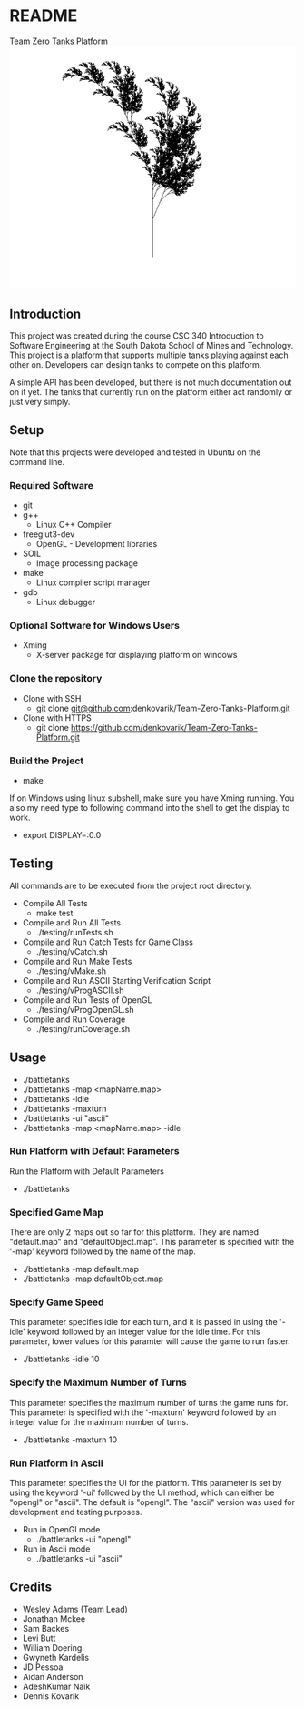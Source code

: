 # README

Team Zero Tanks Platform
![alt text](https://github.com/denkovarik/Fractal-Trees/blob/master/fractalTrees/defaultTree.png)

## Introduction
This project was created during the course CSC 340 Introduction to Software Engineering at the South Dakota School of Mines and Technology. This project is a platform that supports multiple tanks playing against each other on. Developers can design tanks to compete on this platform. 

A simple API has been developed, but there is not much documentation out on it yet. The tanks that currently run on the platform either act randomly or just very simply. 

## Setup
Note that this projects were developed and tested in Ubuntu on the command line.

### Required Software
* git
* g++
   * Linux C++ Compiler 
* freeglut3-dev
   * OpenGL - Development libraries
* SOIL
   * Image processing package
* make
   * Linux compiler script manager
* gdb
   * Linux debugger

### Optional Software for Windows Users
* Xming
   * X-server package for displaying platform on windows
   
### Clone the repository
* Clone with SSH
  * git clone git@github.com:denkovarik/Team-Zero-Tanks-Platform.git
* Clone with HTTPS
  * git clone https://github.com/denkovarik/Team-Zero-Tanks-Platform.git
    
### Build the Project
* make

If on Windows using linux subshell, make sure you have Xming running. You also my need type to following command into the shell to get the display to work.
* export DISPLAY=:0.0

## Testing
All commands are to be executed from the project root directory.
* Compile All Tests
  * make test
* Compile and Run All Tests
  * ./testing/runTests.sh
* Compile and Run Catch Tests for Game Class
  * ./testing/vCatch.sh
* Compile and Run Make Tests
  * ./testing/vMake.sh
* Compile and Run ASCII Starting Verification Script
  * ./testing/vProgASCII.sh
* Compile and Run Tests of OpenGL
  * ./testing/vProgOpenGL.sh
* Compile and Run Coverage
  * ./testing/runCoverage.sh

## Usage

* ./battletanks
* ./battletanks -map <mapName.map>
* ./battletanks -idle <int value for idle between each turn>
* ./battletanks -maxturn <maximum number of turns>
* ./battletanks -ui "ascii"
* ./battletanks -map <mapName.map> -idle <int value for idle between each turn>

### Run Platform with Default Parameters
Run the Platform with Default Parameters
* ./battletanks
  
### Specified Game Map
There are only 2 maps out so far for this platform. They are named "default.map" and "defaultObject.map". This parameter is specified with the '-map' keyword followed by the name of the map.
* ./battletanks -map default.map
* ./battletanks -map defaultObject.map

### Specify Game Speed
This parameter specifies idle for each turn, and it is passed in using the '-idle' keyword followed by an integer value for the idle time. For this parameter, lower values for this paramter will cause the game to run faster.
* ./battletanks -idle 10

### Specify the Maximum Number of Turns
This parameter specifies the maximum number of turns the game runs for. This parameter is specified with the '-maxturn' keyword followed by an integer value for the maximum number of turns. 
* ./battletanks -maxturn 10

### Run Platform in Ascii
This parameter specifies the UI for the platform. This parameter is set by using the keyword '-ui' followed by the UI method, which can either be "opengl" or "ascii". The default is "opengl". The "ascii" version was used for development and testing purposes. 
* Run in OpenGl mode
  * ./battletanks -ui "opengl"
* Run in Ascii mode
  * ./battletanks -ui "ascii"

## Credits
* Wesley Adams (Team Lead)
* Jonathan Mckee
* Sam Backes
* Levi Butt
* William Doering
* Gwyneth Kardelis
* JD Pessoa
* Aidan Anderson
* AdeshKumar Naik
* Dennis Kovarik

